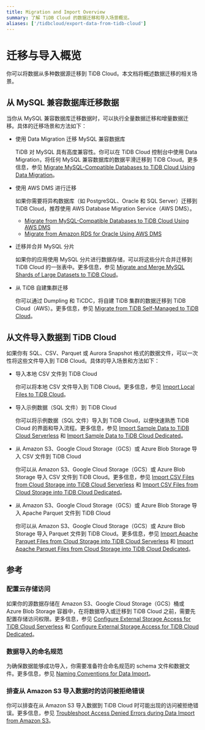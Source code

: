 ```yaml
---
title: Migration and Import Overview
summary: 了解 TiDB Cloud 的数据迁移和导入场景概览。
aliases: ['/tidbcloud/export-data-from-tidb-cloud']
---
```


# 迁移与导入概览

你可以将数据从多种数据源迁移到 TiDB Cloud。本文档将概述数据迁移的相关场景。

## 从 MySQL 兼容数据库迁移数据

当你从 MySQL 兼容数据库迁移数据时，可以执行全量数据迁移和增量数据迁移。具体的迁移场景和方法如下：

- 使用 Data Migration 迁移 MySQL 兼容数据库

    TiDB 对 MySQL 具有高度兼容性。你可以在 TiDB Cloud 控制台中使用 Data Migration，将任何 MySQL 兼容数据库的数据平滑迁移到 TiDB Cloud。更多信息，参见 [Migrate MySQL-Compatible Databases to TiDB Cloud Using Data Migration](/tidb-cloud/migrate-from-mysql-using-data-migration.md)。

- 使用 AWS DMS 进行迁移

    如果你需要将异构数据库（如 PostgreSQL、Oracle 和 SQL Server）迁移到 TiDB Cloud，推荐使用 AWS Database Migration Service（AWS DMS）。

    - [Migrate from MySQL-Compatible Databases to TiDB Cloud Using AWS DMS](/tidb-cloud/migrate-from-mysql-using-aws-dms.md)
    - [Migrate from Amazon RDS for Oracle Using AWS DMS](/tidb-cloud/migrate-from-oracle-using-aws-dms.md)

- 迁移并合并 MySQL 分片

    如果你的应用使用 MySQL 分片进行数据存储，可以将这些分片合并迁移到 TiDB Cloud 的一张表中。更多信息，参见 [Migrate and Merge MySQL Shards of Large Datasets to TiDB Cloud](/tidb-cloud/migrate-sql-shards.md)。

- 从 TiDB 自建集群迁移

    你可以通过 Dumpling 和 TiCDC，将自建 TiDB 集群的数据迁移到 TiDB Cloud（AWS）。更多信息，参见 [Migrate from TiDB Self-Managed to TiDB Cloud](/tidb-cloud/migrate-from-op-tidb.md)。

## 从文件导入数据到 TiDB Cloud

如果你有 SQL、CSV、Parquet 或 Aurora Snapshot 格式的数据文件，可以一次性将这些文件导入到 TiDB Cloud。具体的导入场景和方法如下：

- 导入本地 CSV 文件到 TiDB Cloud

    你可以将本地 CSV 文件导入到 TiDB Cloud。更多信息，参见 [Import Local Files to TiDB Cloud](/tidb-cloud/tidb-cloud-import-local-files.md)。

- 导入示例数据（SQL 文件）到 TiDB Cloud

    你可以将示例数据（SQL 文件）导入到 TiDB Cloud，以便快速熟悉 TiDB Cloud 的界面和导入流程。更多信息，参见 [Import Sample Data to TiDB Cloud Serverless](/tidb-cloud/import-sample-data-serverless.md) 和 [Import Sample Data to TiDB Cloud Dedicated](/tidb-cloud/import-sample-data.md)。

- 从 Amazon S3、Google Cloud Storage（GCS）或 Azure Blob Storage 导入 CSV 文件到 TiDB Cloud

    你可以从 Amazon S3、Google Cloud Storage（GCS）或 Azure Blob Storage 导入 CSV 文件到 TiDB Cloud。更多信息，参见 [Import CSV Files from Cloud Storage into TiDB Cloud Serverless](/tidb-cloud/import-csv-files-serverless.md) 和 [Import CSV Files from Cloud Storage into TiDB Cloud Dedicated](/tidb-cloud/import-csv-files.md)。

- 从 Amazon S3、Google Cloud Storage（GCS）或 Azure Blob Storage 导入 Apache Parquet 文件到 TiDB Cloud

    你可以从 Amazon S3、Google Cloud Storage（GCS）或 Azure Blob Storage 导入 Parquet 文件到 TiDB Cloud。更多信息，参见 [Import Apache Parquet Files from Cloud Storage into TiDB Cloud Serverless](/tidb-cloud/import-parquet-files-serverless.md) 和 [Import Apache Parquet Files from Cloud Storage into TiDB Cloud Dedicated](/tidb-cloud/import-parquet-files.md)。

## 参考

### 配置云存储访问

如果你的源数据存储在 Amazon S3、Google Cloud Storage（GCS）桶或 Azure Blob Storage 容器中，在将数据导入或迁移到 TiDB Cloud 之前，需要先配置存储访问权限。更多信息，参见 [Configure External Storage Access for TiDB Cloud Serverless](/tidb-cloud/serverless-external-storage.md) 和 [Configure External Storage Access for TiDB Cloud Dedicated](/tidb-cloud/dedicated-external-storage.md)。

### 数据导入的命名规范

为确保数据能够成功导入，你需要准备符合命名规范的 schema 文件和数据文件。更多信息，参见 [Naming Conventions for Data Import](/tidb-cloud/naming-conventions-for-data-import.md)。

### 排查从 Amazon S3 导入数据时的访问被拒绝错误

你可以排查在从 Amazon S3 导入数据到 TiDB Cloud 时可能出现的访问被拒绝错误。更多信息，参见 [Troubleshoot Access Denied Errors during Data Import from Amazon S3](/tidb-cloud/troubleshoot-import-access-denied-error.md)。